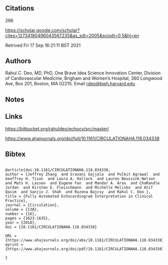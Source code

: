 # 
## Citations
296

https://scholar.google.com/scholar?cites=12734180496043567235&as_sdt=2005&sciodt=0,5&hl=en

Retrived Fri 17 Sep 16:21:11 BST 2021



## Authors 

Rahul C. Deo, MD, PhD, One Brave Idea Science Innovation Center, Division of Cardiovascular Medicine, Brigham and Women’s Hospital, 360 Longwood Ave, Box 201, Boston, MA 02215. Email rdeo@bwh.harvard.edu


## Notes




## Links 

https://bitbucket.org/rahuldeo/echocv/src/master/

https://www.ahajournals.org/doi/full/10.1161/CIRCULATIONAHA.118.034338


## Bibtex 

```

@article{doi:10.1161/CIRCULATIONAHA.118.034338,
author = {Jeffrey Zhang  and Sravani Gajjala  and Pulkit Agrawal  and Geoffrey H. Tison  and Laura A. Hallock  and Lauren Beussink-Nelson  and Mats H. Lassen  and Eugene Fan  and Mandar A. Aras  and ChaRandle Jordan  and Kirsten E. Fleischmann  and Michelle Melisko  and Atif Qasim  and Sanjiv J. Shah  and Ruzena Bajcsy  and Rahul C. Deo },
title = {Fully Automated Echocardiogram Interpretation in Clinical Practice},
journal = {Circulation},
volume = {138},
number = {16},
pages = {1623-1635},
year = {2018},
doi = {10.1161/CIRCULATIONAHA.118.034338}

URL = {https://www.ahajournals.org/doi/abs/10.1161/CIRCULATIONAHA.118.034338},
eprint = {https://www.ahajournals.org/doi/pdf/10.1161/CIRCULATIONAHA.118.034338}

}

```

